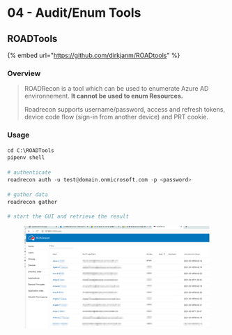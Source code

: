 # 04 - Audit/Enum Tools

## ROADTools

{% embed url="https://github.com/dirkjanm/ROADtools" %}

### Overview

> ROADRecon is a tool which can be used to enumerate Azure AD environnement. **It cannot be used to enum Resources.**
>
> Roadrecon supports username/password, access and refresh tokens, device code flow (sign-in from another device) and PRT cookie.

### Usage

```python
cd C:\ROADTools
pipenv shell

# authenticate 
roadrecon auth -u test@domain.onmicrosoft.com -p <password>

# gather data
roadrecon gather

# start the GUI and retrieve the result
```

<figure><img src="../../../../.gitbook/assets/image (27).png" alt=""><figcaption></figcaption></figure>



